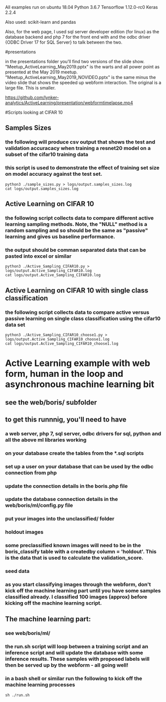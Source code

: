 All examples run on 
ubuntu 18.04
Python 3.6.7
Tensorflow 1.12.0-rc0
Keras 2.2.4

Also used: scikit-learn and pandas

Also, for the web page, I used sql server developer edition (for linux) as the database backend and php 7 for the front end with and the odbc driver {ODBC Driver 17 for SQL Server} to talk between the two.

#presentations

in the presentations folder you'll find two versions of the slide show.
"Meetup_ActiveLearning_May2019.pptx" is the warts and all power point as presented at the May 2019 meetup.
"Meetup_ActiveLearning_May2019_NOVIDEO.pptx" is the same minus the video slide that shows the speeded up webform interaction. The original is a large file. This is smaller.


https://github.com/lynker-analytics/ActiveLearning/presentation/webformtimelapse.mp4

#Scripts looking at CIFAR 10
##  Samples Sizes
### the following will produce csv output that shows the test and validation accuracacy when training a resnet20 model on a subset of the cifar10 training data
### this script is used to demonstrate the effect of training set size on model accuracy against the test set.
```
python3 ./sample_sizes.py > logs/output.samples_sizes.log
cat logs/output.samples_sizes.log
```

##  Active Learning on CIFAR 10
### the following script collects data to compare different active learning sampling methods. Note, the "NULL" method is a random sampling and so should be the same as "passive" learning and gives us baseline performance.
### the output should be comman separated data that can be pasted into excel or similar
```
python3 ./Active_Sampling_CIFAR10.py > logs/output.Active_Sampling_CIFAR10.log
cat logs/output.Active_Sampling_CIFAR10.log
```

##  Active Learning on CIFAR 10 with single class classification
### the following script collects data to compare active versus passive learning on single class classification using the cifar10 data set
```
python3 ./Active_Sampling_CIFAR10_choose1.py > logs/output.Active_Sampling_CIFAR10_choose1.log
cat logs/output.Active_Sampling_CIFAR10_choose1.log
```

# Active Learning example with web form, human in the loop and asynchronous machine learning bit
## see the web/boris/ subfolder
## to get this runnnig, you'll need to have
### a web server, php 7, sql server, odbc drivers for sql, python and all the above ml libraries working
### on your database create the tables from the *.sql scripts
### set up a user on your database that can be used by the odbc connection from php
### update the connection details in the boris.php file
### update the database connection details in the web/boris/ml/config.py file
###
### put your images into the unclassified/ folder
###
### holdout images
### some preclassified known images will need to be in the boris_classify table with a createdby column = 'holdout'.  This is the data that is used to calculate the validation_score.
###
### seed data
### as you start classifying images through the webform, don't kick off the machine learning part until you have some samples classified already. I classified 100 images (approx) before kicking off the machine learning script.
###
###
## The machine learning part:
### see web/boris/ml/
### the run.sh script will loop between a training script and an inference script and will update the database with some inference results. These samples with proposed labels will then be served up by the webform - all going well! 
### in a bash shell or similar run the following to kick off the machine learning processes
```
sh ./run.sh
```
